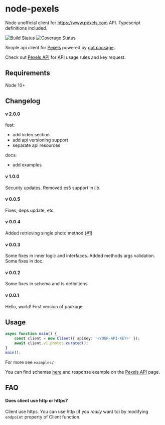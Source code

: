 # node-pexels
Node unofficial client for https://www.pexels.com API. Typescript definitions included.

[![Build Status](https://travis-ci.org/dlukanin/node-pexels.svg?branch=master)](https://travis-ci.org/dlukanin/node-pexels)
[![Coverage Status](https://coveralls.io/repos/github/dlukanin/node-pexels/badge.svg)](https://coveralls.io/github/dlukanin/node-pexels)

Simple api client for [Pexels](https://www.pexels.com/) powered by [got package](https://www.npmjs.com/package/got).

Check out [Pexels API](https://www.pexels.com/api) for API usage rules and key request.


## Requirements
Node 10+


## Changelog

#### v 2.0.0

feat:
- add video section
- add api versioning support
- separate api resources

docs:
- add examples

#### v 1.0.0
Security updates. Removed es5 support in lib.

#### v 0.0.5
Fixes, deps update, etc.

#### v 0.0.4
Added retrieving single photo method ([#1](https://github.com/dlukanin/node-pexels/pull/1))

#### v 0.0.3
Some fixes in inner logic and interfaces. Added methods args validation. Some fixes in doc.

#### v 0.0.2
Some fixes in schema and ts definitions.

#### v 0.0.1
Hello, world! First version of package.

## Usage

```typescript
async function main() {
    const client = new Client({ apiKey: '<YOUR-API-KEY>' });
    await client.v1.photos.curated();
}
main();
```

For more see `examples/`

You can find schemas [here](https://github.com/dlukanin/node-pexels/blob/master/test/response_schema.ts)
and response example on the [Pexels API](https://www.pexels.com/api) page.

## FAQ
#### Does client use http or https?
Client use https. You can use http (if you *really* want to) by modifying `endpoint` property of Client function.
